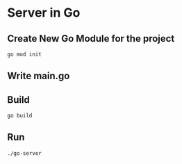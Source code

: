 # Server in Go

## Create New Go Module for the project

```bash
go mod init
```

## Write main.go
## Build
```bash
go build
```

## Run
```bash
./go-server
```



